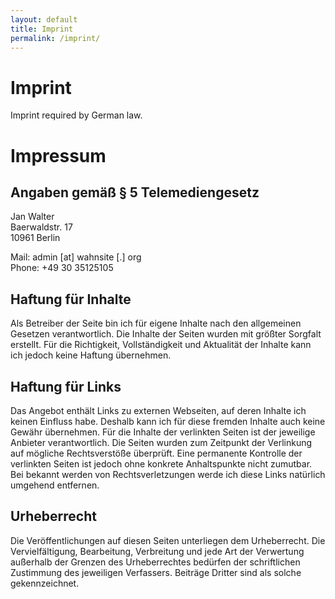 ```yaml
---
layout: default
title: Imprint
permalink: /imprint/
---
```


Imprint
=======

Imprint required by German law.

Impressum
=========

Angaben gemäß § 5 Telemediengesetz
----------------------------------

Jan Walter  
Baerwaldstr. 17  
10961 Berlin

Mail: admin [at] wahnsite [.] org  
Phone: +49 30 35125105

Haftung für Inhalte
-------------------

Als Betreiber der Seite bin ich für eigene Inhalte nach den
allgemeinen Gesetzen verantwortlich. Die Inhalte der Seiten wurden mit
größter Sorgfalt erstellt. Für die Richtigkeit, Vollständigkeit und
Aktualität der Inhalte kann ich jedoch keine Haftung übernehmen.

Haftung für Links
-----------------

Das Angebot enthält Links zu externen Webseiten, auf deren Inhalte ich
keinen Einfluss habe. Deshalb kann ich für diese fremden Inhalte auch
keine Gewähr übernehmen. Für die Inhalte der verlinkten Seiten ist der
jeweilige Anbieter verantwortlich. Die Seiten wurden zum Zeitpunkt der
Verlinkung auf mögliche Rechtsverstöße überprüft. Eine permanente
Kontrolle der verlinkten Seiten ist jedoch ohne konkrete Anhaltspunkte
nicht zumutbar. Bei bekannt werden von Rechtsverletzungen werde ich
diese Links natürlich umgehend entfernen.

Urheberrecht
------------

Die Veröffentlichungen auf diesen Seiten unterliegen dem
Urheberrecht. Die Vervielfältigung, Bearbeitung, Verbreitung und jede
Art der Verwertung außerhalb der Grenzen des Urheberrechtes bedürfen
der schriftlichen Zustimmung des jeweiligen Verfassers. Beiträge
Dritter sind als solche gekennzeichnet.
